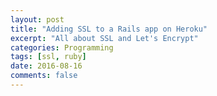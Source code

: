 ```yaml
---
layout: post
title: "Adding SSL to a Rails app on Heroku"
excerpt: "All about SSL and Let's Encrypt"
categories: Programming
tags: [ssl, ruby]
date: 2016-08-16
comments: false
---
```



